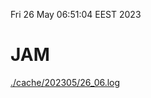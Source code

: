 Fri 26 May 06:51:04 EEST 2023
# JAM
<a href='./cache/202305/26_06.log'>./cache/202305/26_06.log</a>
